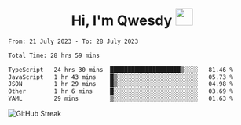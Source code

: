 
<h1 align="center"><b>Hi, I'm Qwesdy </b><img src="https://media.giphy.com/media/hvRJCLFzcasrR4ia7z/giphy.gif" width="35"></h1>



<!--
**Qwesdy/qwesdy** is a ✨ _special_ ✨ repository because its `README.md` (this file) appears on your GitHub profile.

Here are some ideas to get you started:

- 🔭 I’m currently working on ...
- 🌱 I’m currently learning ...
- 👯 I’m looking to collaborate on ...
- 🤔 I’m looking for help with ...
- 💬 Ask me about ...
- 📫 How to reach me: ...
- 😄 Pronouns: ...
- ⚡ Fun fact: ...

-------
-->


<!--START_SECTION:waka-->

```txt
From: 21 July 2023 - To: 28 July 2023

Total Time: 28 hrs 59 mins

TypeScript   24 hrs 30 mins  ████████████████████▒░░░░   81.46 %
JavaScript   1 hr 43 mins    █▒░░░░░░░░░░░░░░░░░░░░░░░   05.73 %
JSON         1 hr 29 mins    █▒░░░░░░░░░░░░░░░░░░░░░░░   04.98 %
Other        1 hr 6 mins     █░░░░░░░░░░░░░░░░░░░░░░░░   03.69 %
YAML         29 mins         ▒░░░░░░░░░░░░░░░░░░░░░░░░   01.63 %
```

<!--END_SECTION:waka-->

![GitHub Streak](https://streak-stats.demolab.com?user=Qwesdy&theme=dark&hide_border=true)
